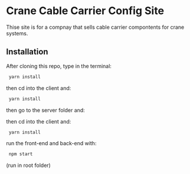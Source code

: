 # Crane Cable Carrier Config Site

Thise site is for a compnay that sells cable carrier compontents for crane systems.

## Installation

After cloning this repo, type in the terminal:

```bash
 yarn install
```

then cd into the client and:

```bash
 yarn install
```

then go to the server folder and:

then cd into the client and:

```bash
 yarn install
```

run the front-end and back-end with:

```bash
 npm start
```

(run in root folder)
